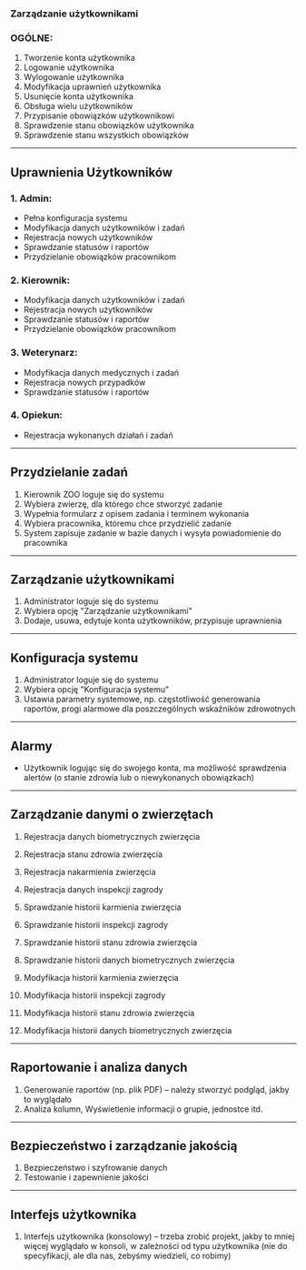 ### Zarządzanie użytkownikami

### OGÓLNE:
1. Tworzenie konta użytkownika
2. Logowanie użytkownika
3. Wylogowanie użytkownika
4. Modyfikacja uprawnień użytkownika
5. Usunięcie konta użytkownika
6. Obsługa wielu użytkowników
7. Przypisanie obowiązków użytkownikowi
8. Sprawdzenie stanu obowiązków użytkownika
9. Sprawdzenie stanu wszystkich obowiązków

---

## Uprawnienia Użytkowników
### 1. **Admin**:
- Pełna konfiguracja systemu
- Modyfikacja danych użytkowników i zadań
- Rejestracja nowych użytkowników
- Sprawdzanie statusów i raportów
- Przydzielanie obowiązków pracownikom

### 2. **Kierownik**:
- Modyfikacja danych użytkowników i zadań
- Rejestracja nowych użytkowników
- Sprawdzanie statusów i raportów
- Przydzielanie obowiązków pracownikom 

### 3. **Weterynarz**:
- Modyfikacja danych medycznych i zadań
- Rejestracja nowych przypadków
- Sprawdzanie statusów i raportów

### 4. **Opiekun**:
- Rejestracja wykonanych działań i zadań

---

## Przydzielanie zadań
1. Kierownik ZOO loguje się do systemu
2. Wybiera zwierzę, dla którego chce stworzyć zadanie
3. Wypełnia formularz z opisem zadania i terminem wykonania
4. Wybiera pracownika, któremu chce przydzielić zadanie
5. System zapisuje zadanie w bazie danych i wysyła powiadomienie do pracownika

---

## Zarządzanie użytkownikami
1. Administrator loguje się do systemu
2. Wybiera opcję "Zarządzanie użytkownikami"
3. Dodaje, usuwa, edytuje konta użytkowników, przypisuje uprawnienia

---

## Konfiguracja systemu
1. Administrator loguje się do systemu
2. Wybiera opcję "Konfiguracja systemu"
3. Ustawia parametry systemowe, np. częstotliwość generowania raportów, progi alarmowe dla poszczególnych wskaźników zdrowotnych

---

## Alarmy
- Użytkownik logując się do swojego konta, ma możliwość sprawdzenia alertów (o stanie zdrowia lub o niewykonanych obowiązkach)

---

## Zarządzanie danymi o zwierzętach
1. Rejestracja danych biometrycznych zwierzęcia
2. Rejestracja stanu zdrowia zwierzęcia
3. Rejestracja nakarmienia zwierzęcia
4. Rejestracja danych inspekcji zagrody

5. Sprawdzanie historii karmienia zwierzęcia
6. Sprawdzanie historii inspekcji zagrody
7. Sprawdzanie historii stanu zdrowia zwierzęcia
8. Sprawdzanie historii danych biometrycznych zwierzęcia

9. Modyfikacja historii karmienia zwierzęcia
10. Modyfikacja historii inspekcji zagrody
11. Modyfikacja historii stanu zdrowia zwierzęcia
12. Modyfikacja historii danych biometrycznych zwierzęcia

---

## Raportowanie i analiza danych
1. Generowanie raportów (np. plik PDF) – należy stworzyć podgląd, jakby to wyglądało
2. Analiza kolumn, Wyświetlenie informacji o grupie, jednostce itd.

---

## Bezpieczeństwo i zarządzanie jakością
1. Bezpieczeństwo i szyfrowanie danych
2. Testowanie i zapewnienie jakości

---

## Interfejs użytkownika
1. Interfejs użytkownika (konsolowy) – trzeba zrobić projekt, jakby to mniej więcej wyglądało w konsoli, w zależności od typu użytkownika (nie do specyfikacji, ale dla nas, żebyśmy wiedzieli, co robimy)

